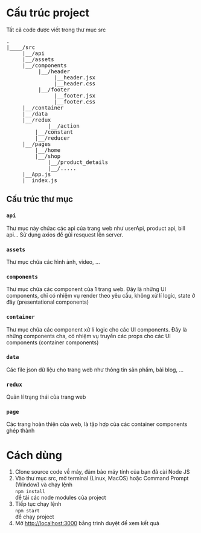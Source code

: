 # Cấu trúc project
Tất cả code được viết trong thư mục src
<pre>
.
|____/src
     |__/api
     |__/assets
     |__/components
		  |__/header
			   |__header.jsx
			   |__header.css
		  |__/footer
			   |__footer.jsx
			   |__footer.css
     |__/container
     |__/data
     |__/redux
     	     |__/action
	     |__/constant
	     |__/reducer
     |__/pages
	     |__/home
	     |__/shop
             |__/product_details
             |__/.....
     |__App.js
     |__index.js
</pre>
## Cấu trúc thư mục

### `api`

Thư mục này chứac các api của trang web như userApi, product api, bill api... Sử dụng axios để gửi resquest lên server.

### `assets`

Thư mục chứa các hình ảnh, video, ...

### `components`

Thư mục chứa các component của 1 trang web. Đây là những UI components, chỉ có nhiệm vụ render theo yêu cầu, không xử lí logic, state ở đây (presentational components)

### `container`
Thư mục chứa các component xử lí logic cho các UI components. Đây là những components cha, có nhiệm vụ truyền các props cho các UI components (container  components)


### `data`
Các file json dữ liệu cho trang web như thông tin sản phẩm, bài blog, ...

### `redux`
Quản lí trạng thái của trang web

### `page`
Các trang hoàn thiện của web, là tập hợp của các container components ghép thành
# Cách dùng
1. Clone source code về máy, đảm bảo máy tính của bạn đã cài Node JS
2. Vào thư mục src, mở terminal (Linux, MacOS) hoặc Command Prompt (Window) và chạy lệnh <br />
    `npm install` <br />
    để tải các node modules của project
3. Tiếp tục chạy lệnh <br />
	`npm start` <br /> để chạy project	
4. Mở [http://localhost:3000](http://localhost:3000) bằng trình duyệt để xem kết quả
